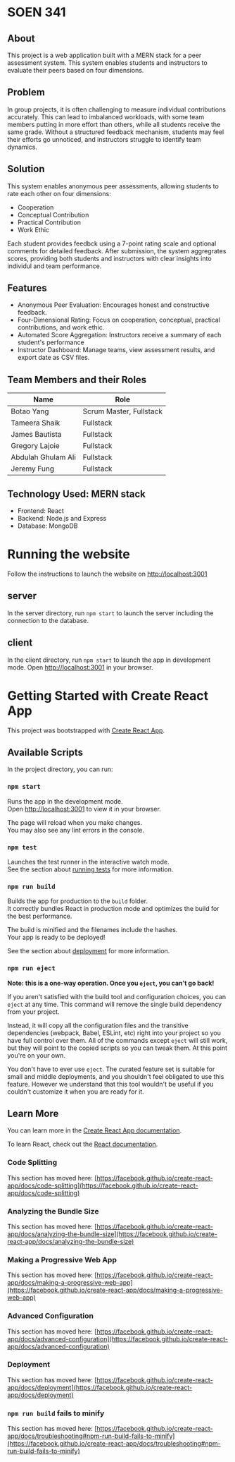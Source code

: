 # SOEN 341

## About

This project is a web application built with a MERN stack for a peer assessment system. This system enables students and instructors to evaluate their peers based on four dimensions.

## Problem

In group projects, it is often challenging to measure individual contributions accurately. This can lead to imbalanced workloads, with some team members putting in more effort than others, while all students receive the same grade. Without a structured feedback mechanism, students may feel their efforts go unnoticed, and instructors struggle to identify team dynamics.

## Solution 

This system enables anonymous peer assessments, allowing students to rate each other on four dimensions:
* Cooperation
* Conceptual Contribution
* Practical Contribution
* Work Ethic

 Each student provides feedbck using a 7-point rating scale and optional comments for detailed feedback. After submission, the system aggregrates scores, providing both students and instructors with clear insights into individul and team performance. 
 

## Features 
* Anonymous Peer Evaluation: Encourages honest and constructive feedback.
* Four-Dimensional Rating: Focus on cooperation, conceptual, practical contributions, and work ethic.
* Automated Score Aggregation: Instructors receive a summary of each student's performance
* Instructor Dashboard: Manage teams, view assessment results, and export date as CSV files.

## Team Members and their Roles

|   Name     | Role   |
------------ |---------
| Botao Yang | Scrum Master, Fullstack|
| Tameera Shaik | Fullstack|
|James Bautista | Fullstack|
|Gregory Lajoie | Fullstack|
|Abdulah Ghulam Ali| Fullstack|
|Jeremy Fung| Fullstack|

## Technology Used: MERN stack
* Frontend: React
* Backend: Node.js and Express
* Database: MongoDB

# Running the website

Follow the instructions to launch the website on [http://localhost:3001](http://localhost:3001)

## server

In the server directory, run `npm start` to launch the server including the connection to the database.

## client

In the client directory, run `npm start` to launch the app in development mode.
Open [http://localhost:3001](http://localhost:3001) in your browser.

# Getting Started with Create React App

This project was bootstrapped with [Create React App](https://github.com/facebook/create-react-app).

## Available Scripts

In the project directory, you can run:

### `npm start`

Runs the app in the development mode.\
Open [http://localhost:3001](http://localhost:3001) to view it in your browser.

The page will reload when you make changes.\
You may also see any lint errors in the console.

### `npm test`

Launches the test runner in the interactive watch mode.\
See the section about [running tests](https://facebook.github.io/create-react-app/docs/running-tests) for more information.

### `npm run build`

Builds the app for production to the `build` folder.\
It correctly bundles React in production mode and optimizes the build for the best performance.

The build is minified and the filenames include the hashes.\
Your app is ready to be deployed!

See the section about [deployment](https://facebook.github.io/create-react-app/docs/deployment) for more information.

### `npm run eject`

**Note: this is a one-way operation. Once you `eject`, you can't go back!**

If you aren't satisfied with the build tool and configuration choices, you can `eject` at any time. This command will remove the single build dependency from your project.

Instead, it will copy all the configuration files and the transitive dependencies (webpack, Babel, ESLint, etc) right into your project so you have full control over them. All of the commands except `eject` will still work, but they will point to the copied scripts so you can tweak them. At this point you're on your own.

You don't have to ever use `eject`. The curated feature set is suitable for small and middle deployments, and you shouldn't feel obligated to use this feature. However we understand that this tool wouldn't be useful if you couldn't customize it when you are ready for it.

## Learn More

You can learn more in the [Create React App documentation](https://facebook.github.io/create-react-app/docs/getting-started).

To learn React, check out the [React documentation](https://reactjs.org/).

### Code Splitting

This section has moved here: [https://facebook.github.io/create-react-app/docs/code-splitting](https://facebook.github.io/create-react-app/docs/code-splitting)

### Analyzing the Bundle Size

This section has moved here: [https://facebook.github.io/create-react-app/docs/analyzing-the-bundle-size](https://facebook.github.io/create-react-app/docs/analyzing-the-bundle-size)

### Making a Progressive Web App

This section has moved here: [https://facebook.github.io/create-react-app/docs/making-a-progressive-web-app](https://facebook.github.io/create-react-app/docs/making-a-progressive-web-app)

### Advanced Configuration

This section has moved here: [https://facebook.github.io/create-react-app/docs/advanced-configuration](https://facebook.github.io/create-react-app/docs/advanced-configuration)

### Deployment

This section has moved here: [https://facebook.github.io/create-react-app/docs/deployment](https://facebook.github.io/create-react-app/docs/deployment)

### `npm run build` fails to minify

This section has moved here: [https://facebook.github.io/create-react-app/docs/troubleshooting#npm-run-build-fails-to-minify](https://facebook.github.io/create-react-app/docs/troubleshooting#npm-run-build-fails-to-minify)
